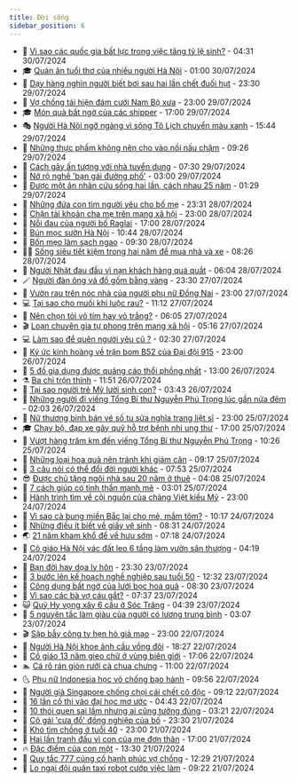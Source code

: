 ```yaml
---
title: Đời sống
sidebar_position: 6
---
```


<!-- vnexpress-doi-song:START -->
- 🚀 [Vì sao các quốc gia bất lực trong việc tăng tỷ lệ sinh?](https://vnexpress.net/vi-sao-cac-quoc-gia-bat-luc-trong-viec-tang-ty-le-sinh-4775186.html) - 04:31 30/07/2024
- 🎓 [Quán ăn tuổi thơ của nhiều người Hà Nội](https://vnexpress.net/quan-an-tuoi-tho-cua-nhieu-nguoi-ha-noi-4775365.html) - 01:00 30/07/2024
- 🚦 [Dạy hàng nghìn người biết bơi sau hai lần chết đuối hụt](https://vnexpress.net/day-hang-nghin-nguoi-biet-boi-sau-hai-lan-chet-duoi-hut-4774848.html) - 23:30 29/07/2024
- 🦣 [Vợ chồng tái hiện đám cưới Nam Bộ xưa](https://vnexpress.net/vo-chong-tai-hien-dam-cuoi-nam-bo-xua-4773792.html) - 23:00 29/07/2024
- 🎓 [Món quà bất ngờ của các shipper](https://vnexpress.net/mon-qua-bat-ngo-cua-cac-shipper-4775199.html) - 17:00 29/07/2024
- 🎭 [Người Hà Nội ngỡ ngàng vì sông Tô Lịch chuyển màu xanh](https://vnexpress.net/nguoi-ha-noi-ngo-ngang-vi-song-to-lich-chuyen-mau-xanh-4775399.html) - 15:44 29/07/2024
- 🦅 [Những thực phẩm không nên cho vào nồi nấu chậm](https://vnexpress.net/nhung-thuc-pham-khong-nen-cho-vao-noi-nau-cham-4775188.html) - 09:26 29/07/2024
- 🎃 [Cách gây ấn tượng với nhà tuyển dụng](https://vnexpress.net/cach-gay-an-tuong-voi-nha-tuyen-dung-4775109.html) - 07:30 29/07/2024
- 💪 [Nở rộ nghề &#39;bạn gái đường phố&#39;](https://vnexpress.net/no-ro-nghe-ban-gai-duong-pho-4775001.html) - 03:00 29/07/2024
- 🐻 [Được một ân nhân cứu sống hai lần, cách nhau 25 năm](https://vnexpress.net/duoc-mot-an-nhan-cuu-song-hai-lan-cach-nhau-25-nam-4774961.html) - 01:29 29/07/2024
- 🧠 [Những đứa con tìm người yêu cho bố mẹ](https://vnexpress.net/nhung-dua-con-tim-nguoi-yeu-cho-bo-me-4773723.html) - 23:31 28/07/2024
- 🐘 [Chặn tài khoản cha mẹ trên mạng xã hội](https://vnexpress.net/chan-tai-khoan-cha-me-tren-mang-xa-hoi-4774578.html) - 23:00 28/07/2024
- 👹 [Nỗi đau của người bố Raglai](https://vnexpress.net/noi-dau-cua-nguoi-bo-raglai-4774914.html) - 17:00 28/07/2024
- 💂 [Bún mọc sườn Hà Nội](https://vnexpress.net/doi-song-cooking-bun-moc-suon-ha-noi-4774929.html) - 10:44 28/07/2024
- 🦍 [Bốn mẹo làm sạch ngao](https://vnexpress.net/doi-song-cooking-bon-meo-lam-sach-ngao-4774605.html) - 09:30 28/07/2024
- 🧑‍🏫 [Sống siêu tiết kiệm trong hai năm để mua nhà và xe](https://vnexpress.net/song-sieu-tiet-kiem-trong-hai-nam-de-mua-nha-va-xe-4774877.html) - 08:26 28/07/2024
- 🧰 [Người Nhật đau đầu vì nạn khách hàng quá quắt](https://vnexpress.net/nguoi-nhat-dau-dau-vi-nan-khach-hang-qua-quat-4774871.html) - 06:04 28/07/2024
- 🪄 [Người đàn ông vá đồ gốm bằng vàng](https://vnexpress.net/nguoi-dan-ong-va-do-gom-bang-vang-4774769.html) - 23:30 27/07/2024
- 🐲 [Vườn rau trên nóc nhà của người phụ nữ Đồng Nai](https://vnexpress.net/vuon-rau-tren-noc-nha-cua-nguoi-phu-nu-dong-nai-4774612.html) - 23:00 27/07/2024
- 💻 [Tại sao cho muối khi luộc rau?](https://vnexpress.net/doi-song-cooking-tai-sao-cho-muoi-khi-luoc-rau-4774724.html) - 11:12 27/07/2024
- 🐘 [Nên chọn tỏi vỏ tím hay vỏ trắng?](https://vnexpress.net/nen-chon-toi-vo-tim-hay-vo-trang-4774385.html) - 06:05 27/07/2024
- 🎬 [Loạn chuyên gia tự phong trên mạng xã hội](https://vnexpress.net/loan-chuyen-gia-tu-phong-tren-mang-xa-hoi-4774680.html) - 05:16 27/07/2024
- 💻 [Làm sao để quên người yêu cũ ?](https://vnexpress.net/lam-sao-de-quen-nguoi-yeu-cu-4774519.html) - 02:30 27/07/2024
- 🧰 [Ký ức kinh hoàng về trận bom B52 của Đại đội 915](https://vnexpress.net/ky-uc-kinh-hoang-ve-tran-bom-b52-cua-dai-doi-915-4773759.html) - 23:00 26/07/2024
- 🫣 [5 đồ gia dụng được quảng cáo thổi phồng nhất](https://vnexpress.net/5-do-gia-dung-duoc-quang-cao-thoi-phong-nhat-4773028.html) - 13:00 26/07/2024
- ⚗️ [Ba chỉ trộn thính](https://vnexpress.net/doi-song-cooking-ba-chi-tron-thinh-4774505.html) - 11:51 26/07/2024
- 🌊 [Tại sao người trẻ Mỹ lười sinh con?](https://vnexpress.net/tai-sao-nguoi-tre-my-luoi-sinh-con-4774046.html) - 03:43 26/07/2024
- 💃 [Những người đi viếng Tổng Bí thư Nguyễn Phú Trọng lúc gần nửa đêm](https://vnexpress.net/nhung-nguoi-di-vieng-tong-bi-thu-nguyen-phu-trong-luc-gan-nua-dem-4774277.html) - 02:03 26/07/2024
- 🦆 [Nữ thương binh bán vé số tu sửa nghĩa trang liệt sĩ](https://vnexpress.net/nu-thuong-binh-ban-ve-so-tu-sua-nghia-trang-liet-si-4774183.html) - 23:00 25/07/2024
- 🎓 [Chạy bộ, đạp xe gây quỹ hỗ trợ bệnh nhi ung thư](https://vnexpress.net/chay-bo-dap-xe-gay-quy-ho-tro-benh-nhi-ung-thu-4774162.html) - 17:00 25/07/2024
- 💪 [Vượt hàng trăm km đến viếng Tổng Bí thư Nguyễn Phú Trọng](https://vnexpress.net/vuot-hang-tram-km-den-vieng-tong-bi-thu-nguyen-phu-trong-4774149.html) - 10:26 25/07/2024
- 🤔 [Những loại hoa quả nên tránh khi giảm cân](https://vnexpress.net/nhung-loai-hoa-qua-nen-tranh-khi-giam-can-4774102.html) - 09:17 25/07/2024
- 🧰 [3 câu nói có thể đổi đời người khác](https://vnexpress.net/3-cau-noi-co-the-doi-doi-nguoi-khac-4774018.html) - 07:53 25/07/2024
- 😎 [Được chủ tặng ngôi nhà sau 20 năm ở thuê](https://vnexpress.net/duoc-chu-tang-ngoi-nha-sau-20-nam-o-thue-4773828.html) - 04:08 25/07/2024
- 🌮 [7 cách giúp có tinh thần mạnh mẽ](https://vnexpress.net/7-cach-giup-co-tinh-than-manh-me-4770077.html) - 03:01 25/07/2024
- 🧠 [Hành trình tìm về cội nguồn của chàng Việt kiều Mỹ](https://vnexpress.net/hanh-trinh-tim-ve-coi-nguon-cua-chang-viet-kieu-my-4773799.html) - 23:00 24/07/2024
- 🎡 [Vì sao cà bung miền Bắc lại cho mẻ, mắm tôm?](https://vnexpress.net/doi-song-cooking-ca-bung-mien-bac-4773766.html) - 10:17 24/07/2024
- 🎡 [Những điều ít biết về giấy vệ sinh](https://vnexpress.net/nhung-dieu-it-biet-ve-giay-ve-sinh-4772042.html) - 08:31 24/07/2024
- 🌏 [21 năm kham khổ để về hưu sớm](https://vnexpress.net/21-nam-kham-kho-de-ve-huu-som-4773635.html) - 07:18 24/07/2024
- 🐻 [Cô giáo Hà Nội vác đất leo 6 tầng làm vườn sân thượng](https://vnexpress.net/co-giao-ha-noi-vac-dat-leo-6-tang-lam-vuon-san-thuong-4770333.html) - 04:19 24/07/2024
- 💂 [Bạn đời hay dọa ly hôn](https://vnexpress.net/ban-doi-hay-doa-ly-hon-4771649.html) - 23:30 23/07/2024
- 🥸 [3 bước lên kế hoạch nghề nghiệp sau tuổi 50](https://vnexpress.net/3-buoc-len-ke-hoach-nghe-nghiep-sau-tuoi-50-4773340.html) - 12:32 23/07/2024
- 🌋 [Công dụng bất ngờ của lưới bọc hoa quả](https://vnexpress.net/cong-dung-bat-ngo-cua-luoi-boc-hoa-qua-4745840.html) - 08:30 23/07/2024
- 🦩 [Vì sao các bà vợ cáu gắt?](https://vnexpress.net/vi-sao-cac-ba-vo-cau-gat-4773320.html) - 07:37 23/07/2024
- 😺 [Quỹ Hy vọng xây 6 cầu ở Sóc Trăng](https://vnexpress.net/quy-hy-vong-xay-6-cau-o-soc-trang-4773181.html) - 04:39 23/07/2024
- 🐻 [5 nguyên tắc làm giàu của người có lương trung bình](https://vnexpress.net/5-nguyen-tac-lam-giau-cua-nguoi-co-luong-trung-binh-4773068.html) - 03:07 23/07/2024
- 🎬 [Sập bẫy công ty hẹn hò giả mạo](https://vnexpress.net/sap-bay-cong-ty-hen-ho-gia-mao-4771236.html) - 23:00 22/07/2024
- 🎊 [Người Hà Nội khoe ảnh cầu vồng đôi](https://vnexpress.net/nguoi-ha-noi-khoe-anh-cau-vong-doi-4773092.html) - 18:27 22/07/2024
- 💄 [Cô giáo 13 năm gieo chữ ở vùng biên giới](https://vnexpress.net/co-giao-13-nam-gieo-chu-o-vung-bien-gioi-4772002.html) - 17:06 22/07/2024
- 🏊 [Cá rô rán giòn rưới cà chua chưng](https://vnexpress.net/doi-song-cooking-ca-ro-ran-gion-ruoi-ca-chua-chung-4772970.html) - 11:00 22/07/2024
- 🌜 [Phụ nữ Indonesia học võ chống bạo hành](https://vnexpress.net/phu-nu-indonesia-hoc-vo-chong-bao-hanh-4772612.html) - 09:56 22/07/2024
- 🤡 [Người già Singapore chống chọi cái chết cô độc](https://vnexpress.net/nguoi-gia-singapore-chong-choi-cai-chet-co-doc-4772862.html) - 09:12 22/07/2024
- 🥰 [16 lần cố thi vào đại học mơ ước](https://vnexpress.net/16-lan-co-thi-vao-dai-hoc-mo-uoc-4772813.html) - 04:43 22/07/2024
- 🦍 [10 thói quen sai lầm nhưng ai cũng tưởng đúng](https://vnexpress.net/10-thoi-quen-sai-lam-nhung-ai-cung-tuong-dung-4772598.html) - 03:21 22/07/2024
- 🫣 [Cô gái &#39;cưa đổ&#39; đồng nghiệp của bố](https://vnexpress.net/co-gai-cua-do-dong-nghiep-cua-bo-4772666.html) - 23:30 21/07/2024
- 🚦 [Khó tìm chồng ở tuổi 40](https://vnexpress.net/kho-tim-chong-o-tuoi-40-4770767.html) - 23:00 21/07/2024
- 🐘 [Hai lần tranh đấu vì con của mẹ đơn thân](https://vnexpress.net/hai-lan-tranh-dau-vi-con-cua-me-don-than-4771242.html) - 17:00 21/07/2024
- 🔥 [Đặc điểm của con một](https://vnexpress.net/dac-diem-cua-con-mot-4771978.html) - 13:30 21/07/2024
- 🎃 [Quy tắc 777 củng cố hạnh phúc vợ chồng](https://vnexpress.net/quy-tac-777-cung-co-hanh-phuc-vo-chong-4772555.html) - 12:29 21/07/2024
- 🥳 [Lo ngại đội quân taxi robot cướp việc làm](https://vnexpress.net/lo-ngai-doi-quan-taxi-robot-cuop-viec-lam-4772531.html) - 09:22 21/07/2024<!-- vnexpress-doi-song:END -->
